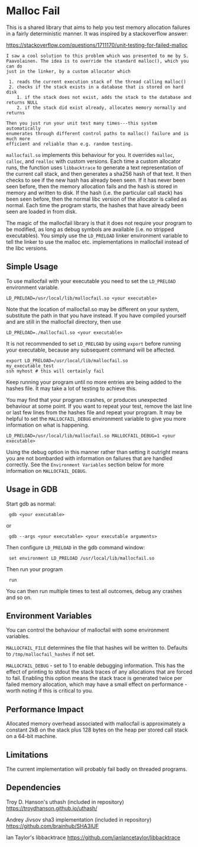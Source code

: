 Malloc Fail
===========

This is a shared library that aims to help you test memory allocation failures
in a fairly deterministic manner. It was inspired by a stackoverflow answer:

https://stackoverflow.com/questions/1711170/unit-testing-for-failed-malloc

```
I saw a cool solution to this problem which was presented to me by S.
Paavolainen. The idea is to override the standard malloc(), which you can do
just in the linker, by a custom allocator which

 1. reads the current execution stack of the thread calling malloc()
 2. checks if the stack exists in a database that is stored on hard disk
    1. if the stack does not exist, adds the stack to the database and returns NULL
    2. if the stack did exist already, allocates memory normally and returns

Then you just run your unit test many times---this system automatically
enumerates through different control paths to malloc() failure and is much more
efficient and reliable than e.g. random testing.
```

`mallocfail.so` implements this behaviour for you. It overrides `malloc`,
`calloc`, and `realloc` with custom versions. Each time a custom allocator
runs, the function uses `libbacktrace` to generate a text representation of the
current call stack, and then generates a sha256 hash of that text. It then
checks to see if the new hash has already been seen. If it has never been seen
before, then the memory allocation fails and the hash is stored in memory and
written to disk. If the hash (i.e. the particular call stack) has been seen
before, then the normal libc version of the allocator is called as normal. Each
time the program starts, the hashes that have already been seen are loaded in
from disk.

The magic of the mallocfail library is that it does not require your program to
be modified, as long as debug symbols are available (i.e. no stripped
executables). You simply use the `LD_PRELOAD` linker environment variable to
tell the linker to use the malloc etc. implementations in mallocfail instead of
the libc versions.


Simple Usage
------------

To use mallocfail with your executable you need to set the `LD_PRELOAD`
environment variable.

    LD_PRELOAD=/usr/local/lib/mallocfail.so <your executable>

Note that the location of mallocfail.so may be different on your system,
substitute the path in that you have instead. If you have compiled yourself and
are still in the mallocfail directory, then use

    LD_PRELOAD=./mallocfail.so <your executable>

It is not recommended to set `LD_PRELOAD` by using `export` before running your
executable, because any subsequent command will be affected.

    export LD_PRELOAD=/usr/local/lib/mallocfail.so
    my_executable_test
    ssh myhost # this will certainly fail

Keep running your program until no more entries are being added to the hashes
file. It may take a lot of testing to achieve this.

You may find that your program crashes, or produces unexpected behaviour at
some point. If you want to repeat your test, remove the last line or last few
lines from the hashes file and repeat your program. It may be helpful to set
the `MALLOCFAIL_DEBUG` environment variable to give you more information on
what is happening.

    LD_PRELOAD=/usr/local/lib/mallocfail.so MALLOCFAIL_DEBUG=1 <your executable>

Using the debug option in this manner rather than setting it outright means you
are not bombarded with information on failures that are handled correctly. See
the `Environment Variables` section below for more information on
`MALLOCFAIL_DEBUG`.


Usage in GDB
------------

Start gdb as normal:

     gdb <your executable>

or

     gdb --args <your executable> <your executable arguments>

Then configure `LD_PRELOAD` in the gdb command window:

     set environment LD_PRELOAD /usr/local/lib/mallocfail.so

Then run your program

     run

You can then run multiple times to test all outcomes, debug any crashes and so
on.


Environment Variables
---------------------

You can control the behaviour of mallocfail with some environment variables.

`MALLOCFAIL_FILE` determines the file that hashes will be written to. Defaults
to `/tmp/mallocfail_hashes` if not set.

`MALLOCFAIL_DEBUG` - set to 1 to enable debugging information. This has the
effect of printing to stdout the stack traces of any allocations that are
forced to fail. Enabling this option means the stack trace is generated twice
per failed memory allocation, which may have a small effect on performance -
worth noting if this is critical to you.


Performance Impact
------------------

Allocated memory overhead associated with mallocfail is approximately a
constant 2kB on the stack plus 128 bytes on the heap per stored call stack on a
64-bit machine.


Limitations
-----------

The current implementation will probably fail badly on threaded programs.


Dependencies
------------

Troy D. Hanson's uthash (included in repository)
https://troydhanson.github.io/uthash/

Andrey Jivsov sha3 implementation (included in repository)
https://github.com/brainhub/SHA3IUF

Ian Taylor's libbacktrace
https://github.com/ianlancetaylor/libbacktrace
